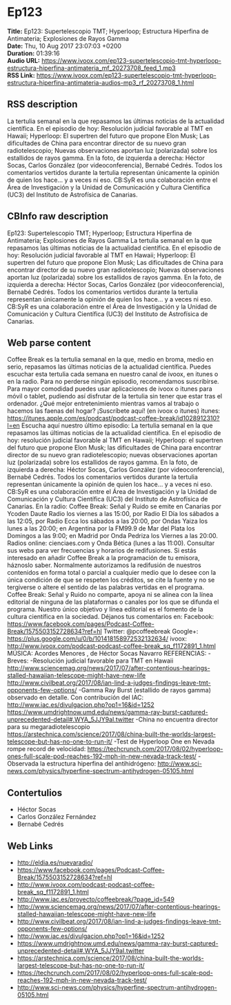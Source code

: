 # Ep123  
**Title:** Ep123: Supertelescopio TMT; Hyperloop; Estructura Hiperfina de Antimateria; Explosiones de Rayos Gamma  
**Date:** Thu, 10 Aug 2017 23:07:03 +0200  
**Duration:** 01:39:16  
**Audio URL:** https://www.ivoox.com/ep123-supertelescopio-tmt-hyperloop-estructura-hiperfina-antimateria_mf_20273708_feed_1.mp3  
**RSS Link:** https://www.ivoox.com/ep123-supertelescopio-tmt-hyperloop-estructura-hiperfina-antimateria-audios-mp3_rf_20273708_1.html  

## RSS description
La tertulia semanal en la que repasamos las últimas noticias de la actualidad científica. En el episodio de hoy: Resolución judicial favorable al TMT en Hawaii; Hyperloop: El supertren del futuro que propone Elon Musk; Las dificultades de China para encontrar director de su nuevo gran radiotelescopio; Nuevas observaciones aportan luz (polarizada) sobre los estallidos de rayos gamma. En la foto, de izquierda a derecha: Héctor Socas, Carlos González (por videoconferencia), Bernabé Cedrés. Todos los comentarios vertidos durante la tertulia representan únicamente la opinión de quien los hace… y a veces ni eso. CB:SyR es una colaboración entre el Área de Investigación y la Unidad de Comunicación y Cultura Científica (UC3) del Instituto de Astrofísica de Canarias.

## CBInfo raw description
Ep123: Supertelescopio TMT; Hyperloop; Estructura Hiperfina de Antimateria; Explosiones de Rayos Gamma
La tertulia semanal en la que repasamos las últimas noticias de la actualidad científica. En el episodio de hoy: Resolución judicial favorable al TMT en Hawaii; Hyperloop: El supertren del futuro que propone Elon Musk; Las dificultades de China para encontrar director de su nuevo gran radiotelescopio; Nuevas observaciones aportan luz (polarizada) sobre los estallidos de rayos gamma. En la foto, de izquierda a derecha: Héctor Socas, Carlos González (por videoconferencia), Bernabé Cedrés. Todos los comentarios vertidos durante la tertulia representan únicamente la opinión de quien los hace… y a veces ni eso. CB:SyR es una colaboración entre el Área de Investigación y la Unidad de Comunicación y Cultura Científica (UC3) del Instituto de Astrofísica de Canarias.




## Web parse content
Coffee Break es la tertulia semanal en la que, medio en broma, medio en serio, repasamos las últimas noticias de la actualidad científica. Puedes escuchar esta tertulia cada semana en nuestro canal de ivoox, en itunes o en la radio. Para no perderse ningún episodio, recomendamos suscribirse. Para mayor comodidad puedes usar aplicaciones de ivoox o itunes para móvil o tablet, pudiendo así disfrutar de la tertulia sin tener que estar tras el ordenador. ¿Qué mejor entretenimiento mientras vamos al trabajo o hacemos las faenas del hogar? ¡Suscríbete aquí! (en ivoox o itunes) itunes: https://itunes.apple.com/es/podcast/podcast-coffee-break/id1028912310?l=en Escucha aquí nuestro último episodio: La tertulia semanal en la que repasamos las últimas noticias de la actualidad científica. En el episodio de hoy: resolución judicial favorable al TMT en Hawaii; Hyperloop: el supertren del futuro que propone Elon Musk; las dificultades de China para encontrar director de su nuevo gran radiotelescopio; nuevas observaciones aportan luz (polarizada) sobre los estallidos de rayos gamma. En la foto, de izquierda a derecha: Héctor Socas, Carlos González (por videoconferencia), Bernabé Cedrés. Todos los comentarios vertidos durante la tertulia representan únicamente la opinión de quien los hace… y a veces ni eso. CB:SyR es una colaboración entre el Área de Investigación y la Unidad de Comunicación y Cultura Científica (UC3) del Instituto de Astrofísica de Canarias. En la radio: Coffee Break: Señal y Ruido se emite en Canarias por Ycoden Daute Radio los viernes a las 15:00, por Radio El Día los sábados a las 12:05, por Radio Ecca los sábados a las 20:00, por Ondas Yaiza los lunes a las 20:00; en Argentina por la FM99.9 de Mar del Plata los Domingos a las 9:00; en Madrid por Onda Pedriza los Viernes a las 20:00. Radios online: cienciaes.com y Onda Bética (lunes a las 11:00). Consultar sus webs para ver frecuencias y horarios de redifusiones. Si estás interesado en añadir Coffee Break a la programación de tu emisora, háznoslo saber. Normalmente autorizamos la redifusión de nuestros contenidos en forma total o parcial a cualquier medio que lo desee con la única condición de que se respeten los créditos, se cite la fuente y no se tergiverse o altere el sentido de las palabras vertidas en el programa. Coffee Break: Señal y Ruido no comparte, apoya ni se alinea con la línea editorial de ninguna de las plataformas o canales por los que se difunda el programa. Nuestro único objetivo y línea editorial es el fomento de la cultura científica en la sociedad. Déjanos tus comentarios en: Facebook: https://www.facebook.com/pages/Podcast-Coffee-Break/1575503152728634?ref=hl Twitter: @pcoffeebreak Google+: https://plus.google.com/u/0/b/101418158972532132634/ ivoox: http://www.ivoox.com/podcast-podcast-coffee-break_sq_f1172891_1.html MÚSICA: Acordes Menores , de Héctor Socas Navarro REFERENCIAS: -Breves: -Resolución judicial favorable para TMT en Hawaii http://www.sciencemag.org/news/2017/07/after-contentious-hearings-stalled-hawaiian-telescope-might-have-new-life http://www.civilbeat.org/2017/08/ian-lind-a-judges-findings-leave-tmt-opponents-few-options/ -Gamma Ray Burst (estallido de rayos gamma) observado en detalle. Con contribución del IAC: http://www.iac.es/divulgacion.php?op1=16&id=1252 https://www.umdrightnow.umd.edu/news/gamma-ray-burst-captured-unprecedented-detail#.WYA_5JJY9aI.twitter -China no encuentra director para su megaradiotelescopio https://arstechnica.com/science/2017/08/china-built-the-worlds-largest-telescope-but-has-no-one-to-run-it/ -Test de Hyperloop One en Nevada rompe record de velocidad: https://techcrunch.com/2017/08/02/hyperloop-ones-full-scale-pod-reaches-192-mph-in-new-nevada-track-test/ -Observada la estructura hiperfina del antihidrógeno: http://www.sci-news.com/physics/hyperfine-spectrum-antihydrogen-05105.html

## Contertulios
- Héctor Socas
- Carlos González Fernández
- Bernabé Cedrés
## Web Links
- http://eldia.es/nuevaradio/
- https://www.facebook.com/pages/Podcast-Coffee-Break/1575503152728634?ref=hl
- http://www.ivoox.com/podcast-podcast-coffee-break_sq_f1172891_1.html
- http://www.iac.es/proyecto/coffeebreak/?page_id=549
- http://www.sciencemag.org/news/2017/07/after-contentious-hearings-stalled-hawaiian-telescope-might-have-new-life
- http://www.civilbeat.org/2017/08/ian-lind-a-judges-findings-leave-tmt-opponents-few-options/
- http://www.iac.es/divulgacion.php?op1=16&id=1252
- https://www.umdrightnow.umd.edu/news/gamma-ray-burst-captured-unprecedented-detail#.WYA_5JJY9aI.twitter
- https://arstechnica.com/science/2017/08/china-built-the-worlds-largest-telescope-but-has-no-one-to-run-it/
- https://techcrunch.com/2017/08/02/hyperloop-ones-full-scale-pod-reaches-192-mph-in-new-nevada-track-test/
- http://www.sci-news.com/physics/hyperfine-spectrum-antihydrogen-05105.html